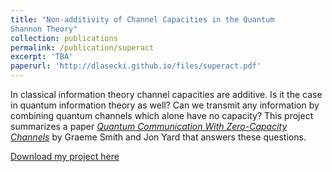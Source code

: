 ```yaml
---
title: "Non-additivity of Channel Capacities in the Quantum
Shannon Theory"
collection: publications
permalink: /publication/superact
excerpt: 'TBA'
paperurl: 'http://dlasecki.github.io/files/superact.pdf'
---
```

In classical information theory channel capacities are additive. Is it the case in quantum information theory as well? Can we transmit any information by combining quantum channels which alone have no capacity? This project summarizes a paper [*Quantum Communication With Zero-Capacity Channels*](https://arxiv.org/abs/0807.4935) by Graeme Smith and Jon Yard that answers these questions.

[Download my project here](http://dlasecki.github.io/files/superact.pdf)

